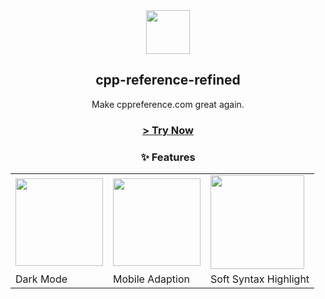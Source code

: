 <div align=center>
<img width=70 src=https://cppref.microblock.cc/favicon.ico />
<h2>cpp-reference-refined</h2>
Make cppreference.com great again.
<br/>
  <h3>
    <a href="https://cppref.microblock.cc/">&gt; Try Now</a>
  </h3>
<h3>✨ Features</h3>
<table>
  <tr>
    <td>
      <img height=140 src=https://github.com/user-attachments/assets/22a46e44-3d1c-4c38-86ea-031db8b01592 />
    </td>
    <td>
      <img height=140 src=https://github.com/user-attachments/assets/0eef26c7-75fb-406c-afcd-a344bbd45cef />
    </td>
    <td>
      <img width=150 src=https://github.com/user-attachments/assets/48c78e07-9f26-4fe3-b1fc-2fa07693b2d8 />
    </td>
  </tr>
  <tr>
    <td>Dark Mode</td>
    <td>Mobile Adaption</td>
    <td>Soft Syntax Highlight</td>
  </tr>
</table>

</div>
